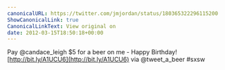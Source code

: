 ```yaml
---
canonicalURL: https://twitter.com/jmjordan/status/180365322296115200
ShowCanonicalLink: true
CanonicalLinkText: View original on
date: 2012-03-15T18:50:18+00:00
---
```

Pay @candace_leigh $5 for a beer on me - Happy Birthday! [http://bit.ly/A1UCU6](http://bit.ly/A1UCU6) via @tweet_a_beer #sxsw